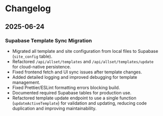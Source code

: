 # Changelog

## 2025-06-24

### Supabase Template Sync Migration

- Migrated all template and site configuration from local files to Supabase (`site_config` table).
- Refactored `/api/allset/templates` and `/api/allset/templates/update` for cloud-native persistence.
- Fixed frontend fetch and UI sync issues after template changes.
- Added detailed logging and improved debugging for template management.
- Fixed Prettier/ESLint formatting errors blocking build.
- Documented required Supabase tables for production use.
- Refactored template update endpoint to use a single function (`updateActiveTemplate`) for validation and updating, reducing code duplication and improving maintainability.
